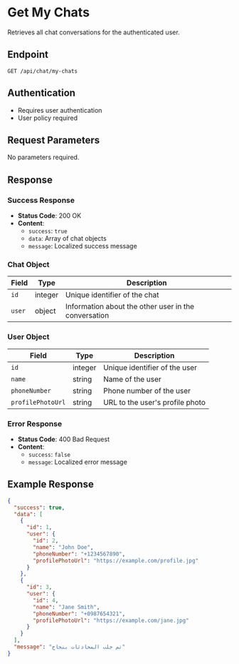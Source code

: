 # Get My Chats

Retrieves all chat conversations for the authenticated user.

## Endpoint

```
GET /api/chat/my-chats
```

## Authentication

- Requires user authentication
- User policy required

## Request Parameters

No parameters required.

## Response

### Success Response

- **Status Code**: 200 OK
- **Content**:
  - `success`: `true`
  - `data`: Array of chat objects
  - `message`: Localized success message

### Chat Object

| Field | Type | Description |
|-------|------|-------------|
| `id` | integer | Unique identifier of the chat |
| `user` | object | Information about the other user in the conversation |

### User Object

| Field | Type | Description |
|-------|------|-------------|
| `id` | integer | Unique identifier of the user |
| `name` | string | Name of the user |
| `phoneNumber` | string | Phone number of the user |
| `profilePhotoUrl` | string | URL to the user's profile photo |

### Error Response

- **Status Code**: 400 Bad Request
- **Content**:
  - `success`: `false`
  - `message`: Localized error message

## Example Response

```json
{
  "success": true,
  "data": [
    {
      "id": 1,
      "user": {
        "id": 2,
        "name": "John Doe",
        "phoneNumber": "+1234567890",
        "profilePhotoUrl": "https://example.com/profile.jpg"
      }
    },
    {
      "id": 3,
      "user": {
        "id": 4,
        "name": "Jane Smith",
        "phoneNumber": "+0987654321",
        "profilePhotoUrl": "https://example.com/jane.jpg"
      }
    }
  ],
  "message": "تم جلب المحادثات بنجاح"
}
```